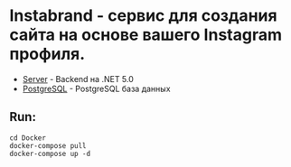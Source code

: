 # Instabrand - сервис для создания сайта на основе вашего Instagram профиля.

* [Server](/Server) - Backend на .NET 5.0
* [PostgreSQL](/Postgres) - PostgreSQL база данных

## Run:
```
cd Docker
docker-compose pull
docker-compose up -d
```